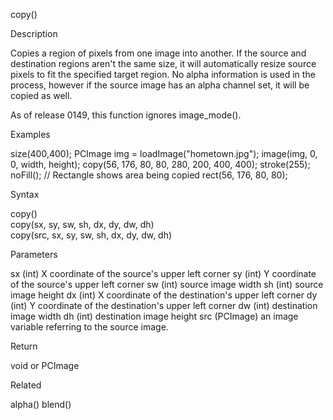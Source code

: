 

copy()

Description

Copies a region of pixels from one image into another. If the source and destination regions aren't the same size, it will automatically resize source pixels to fit the specified target region. No alpha information is used in the process, however if the source image has an alpha channel set, it will be copied as well.

As of release 0149, this function ignores image_mode().

Examples

size(400,400);
PCImage img = loadImage("hometown.jpg");
image(img, 0, 0, width, height);
copy(56, 176, 80, 80, 280, 200, 400, 400);
stroke(255);
noFill();
// Rectangle shows area being copied
rect(56, 176, 80, 80);

Syntax

copy()	
copy(sx, sy, sw, sh, dx, dy, dw, dh)	
copy(src, sx, sy, sw, sh, dx, dy, dw, dh)	

Parameters

sx	(int)	X coordinate of the source's upper left corner
sy	(int)	Y coordinate of the source's upper left corner
sw	(int)	source image width
sh	(int)	source image height
dx	(int)	X coordinate of the destination's upper left corner
dy	(int)	Y coordinate of the destination's upper left corner
dw	(int)	destination image width
dh	(int)	destination image height
src	(PCImage)	an image variable referring to the source image.

Return

void or PCImage	

Related

alpha()	
blend()	